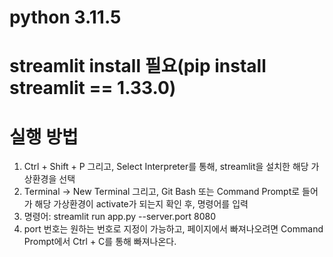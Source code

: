 # python 3.11.5

# streamlit install 필요(pip install streamlit == 1.33.0)

# 실행 방법
1. Ctrl + Shift + P 그리고, Select Interpreter를 통해, streamlit을 설치한 해당 가상환경을 선택
2. Terminal -> New Terminal 그리고, Git Bash 또는 Command Prompt로 들어가 해당 가상환경이 activate가 되는지 확인 후, 명령어를 입력
3. 명령어: streamlit run app.py --server.port 8080        
4. port 번호는 원하는 번호로 지정이 가능하고, 페이지에서 빠져나오려면 Command Prompt에서 Ctrl + C를 통해 빠져나온다.